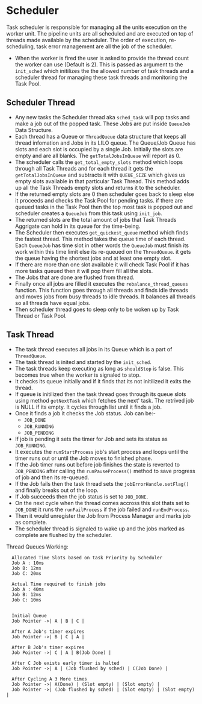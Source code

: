 # Scheduler

Task scheduler is responsible for managing all the units execution on the worker unit. The pipeline units are all scheduled and are executed on top of threads made available by
the scheduler. The order of execution, re-scheduling, task error management are all the job of the scheduler.

- When the worker is fired the user is asked to provide the thread count the worker can use (Default is 2). This is passed as argument to the `init_sched` which initilizes the
the allowed number of task threads and a scheduler thread for managing these task threads and monitoring the Task Pool.

## Scheduler Thread

- Any new tasks the Scheduler thread aka `sched_task` will pop tasks and make a job out of the popped task. These Jobs are put inside `QueueJob` Data Structure.
- Each thread has a Queue or `ThreadQueue` data structure that keeps all thread infomation and Jobs in its LILO queue. The Queue/Job Queue has slots and each slot is occupied
by a single Job. Initially the slots are empty and are all blanks. The `getTotalJobsInQueue` will report as 0.
- The scheduler calls the `get_total_empty_slots` method which loops through all Task Threads and for each thread it gets the `getTotalJobsInQueue` and subtracts it with
`QUEUE_SIZE` which gives us empty slots available in that particular Task Thread. This method adds up all the Task Threads empty slots and returns it to the scheduler.
- If the returned empty slots are 0 then scheduler goes back to sleep else it proceeds and checks the Task Pool for pending tasks. if there are queued tasks in the Task Pool
then the top most task is popped out and scheduler creates a `QueueJob` from this task using `init_job`.
- The returned slots are the total amount of jobs that Task Threads Aggrigate can hold in its queue for the time-being.
- The Scheduler then executes `get_quickest_queue` method which finds the fastest thread. This method takes the queue time of each thread. Each `QueueJob` has time slot in
other words the `QueueJob` must finish its work within this time limit else its re-queued on the `ThreadQueue`. it gets the queue having the shortest jobs and at least one
empty slot.
- If there are more than one slot available it will check Task Pool if it has more tasks queued then it will pop them fill all the slots.
- The Jobs that are done are flushed from thread.
- Finally once all jobs are filled it executes the `rebalance_thread_queues` function. This function goes through all threads and finds idle threads and moves jobs from busy
threads to idle threads. It balances all threads so all threads have equal jobs.
- Then scheduler thread goes to sleep only to be woken up by Task Thread or Task Pool.

## Task Thread

- The task thread executes all jobs in its Queue which is a part of `ThreadQueue`.
- The task thread is inited and started by the `init_sched`.
- The task threads keep executing as long as `shouldStop` is false. This becomes true when the worker is signaled to stop.
- It checks its queue initially and if it finds that its not initilized it exits the thread.
- If queue is initilized then the task thread goes through its queue slots using method `getNextTask` which fetches the next'
task. The retrived job is NULL if its empty. It cycles through list until it finds a job.
- Once it finds a job it checks the Job status. Job can be:-
   - `JOB_DONE`
   - `JOB_RUNNING`
   - `JOB_PENDING`
- If job is pending it sets the timer for Job and sets its status as `JOB_RUNNING`.
- It executes the `runStartProcess` job's start process and loops until the timer runs out or until the Job moves to finished phase.
- If the Job timer runs out before job finishes the state is reverted to `JOB_PENDING` after calling the `runPauseProcess()` method to save progress of job and then its re-queued.
- If the Job fails then the task thread sets the `jobErrorHandle.setFlag()` and finally breaks out of the loop.
- If Job succeeds then the job status is set to `JOB_DONE`.
- On the next cycle when the thread comes accross this slot thats set to `JOB_DONE` it runs the `runFailProcess` if the
job failed and `runEndProcess`.
- Then it would unregister the Job from Process Manager and marks job as complete.
- The scheduler thread is signaled to wake up and the jobs marked as complete are flushed by the scheduler.

Thread Queues Working:
```
  Allocated Time Slots based on task Priority by Scheduler
  Job A : 10ms 
  Job B: 12ms
  Job C: 20ms

  Actual Time required to finish jobs
  Job A : 40ms 
  Job B: 12ms
  Job C: 10ms
  

  Initial Queue
  Job Pointer ->| A | B | C |

  After A Job's timer expires
  Job Pointer ->| B | C | A |

  After B Job's timer expires
  Job Pointer ->| C | A | B(Job Done) |

  After C Job exists early timer is halted
  Job Pointer ->| A | (Job flushed by sched) | C(Job Done) |

  After Cycling A 3 More times
  Job Pointer ->| A(Done) | (Slot empty) | (Slot empty) |
  Job Pointer ->| (Job flushed by sched) | (Slot empty) | (Slot empty) |
```
